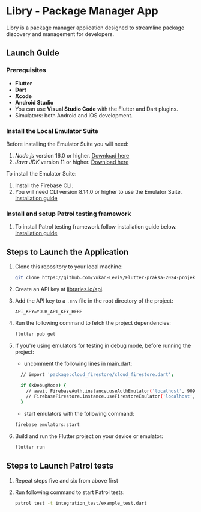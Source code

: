 # Libry - Package Manager App

Libry is a package manager application designed to streamline package discovery and management for developers.

## Launch Guide

### Prerequisites

- **Flutter**
- **Dart** 
- **Xcode**
- **Android Studio** 
- You can use **Visual Studio Code** with the Flutter and Dart plugins.
- Simulators: both Android and iOS development.

### Install the Local Emulator Suite

Before installing the Emulator Suite you will need:

1. *Node.js* version 16.0 or higher. [Download here](https://nodejs.org/en/download)
2. *Java JDK* version 11 or higher. [Download here](https://jdk.java.net/)

To install the Emulator Suite:
1. Install the Firebase CLI.
2. You will need CLI version 8.14.0 or higher to use the Emulator Suite. [Installation guide](https://firebase.google.com/docs/cli)

### Install and setup Patrol testing framework

1. To install Patrol testing framework follow installation guide below.
[Installation guide](https://patrol.leancode.co/getting-started)

## Steps to Launch the Application 

1. Clone this repository to your local machine:

   ```bash
   git clone https://github.com/Vukan-Levi9/Flutter-praksa-2024-projekat.git
   ```

2. Create an API key at [libraries.io/api](https://libraries.io/api).

3. Add the API key to a `.env` file in the root directory of the project:

   ```plaintext
   API_KEY=YOUR_API_KEY_HERE
   ```

4. Run the following command to fetch the project dependencies:

   ```bash
   flutter pub get
   ```

5.  If you're using emulators for testing in debug mode, before running the project:
    - uncomment the following lines in main.dart:

    ```bash
      // import 'package:cloud_firestore/cloud_firestore.dart';
    
      if (kDebugMode) {
        // await FirebaseAuth.instance.useAuthEmulator('localhost', 9099);
        // FirebaseFirestore.instance.useFirestoreEmulator('localhost', 8080);
      }
    ```
    
     - start emulators with the following command:
   
      ```bash
      firebase emulators:start
       ```
   
6. Build and run the Flutter project on your device or emulator:

   ```bash
   flutter run
   ```

## Steps to Launch Patrol tests

1. Repeat steps five and six from above first

2. Run following command to start Patrol tests:

   ```bash
   patrol test -t integration_test/example_test.dart
   ```
